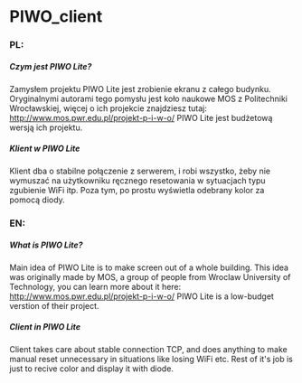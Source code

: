 # PIWO_client

### PL:
##### Czym jest PIWO Lite?
Zamysłem projektu PIWO Lite jest zrobienie ekranu z całego budynku. Oryginalnymi autorami tego pomysłu jest koło naukowe MOS z Politechniki Wrocławskiej, więcej o ich projekcie znajdziesz tutaj:
http://www.mos.pwr.edu.pl/projekt-p-i-w-o/
PIWO Lite jest budżetową wersją ich projektu.

##### Klient w PIWO Lite
Klient dba o stabilne połączenie z serwerem, i robi wszystko, żeby nie wymuszać na użytkowniku ręcznego resetowania w sytuacjach typu zgubienie WiFi itp. Poza tym, po prostu wyświetla odebrany kolor za pomocą diody.


### EN:
##### What is PIWO Lite?
Main idea of PIWO Lite is to make screen out of a whole building. This idea was originally made by MOS, a group of people from Wroclaw University of Technology, you can learn more about it here:
http://www.mos.pwr.edu.pl/projekt-p-i-w-o/
PIWO Lite is a low-budget verstion of their project.

##### Client in PIWO Lite
Client takes care about stable connection TCP, and does anything to make manual reset unnecessary in situations like losing WiFi etc. Rest of it's job is just to recive color and display it with diode.
